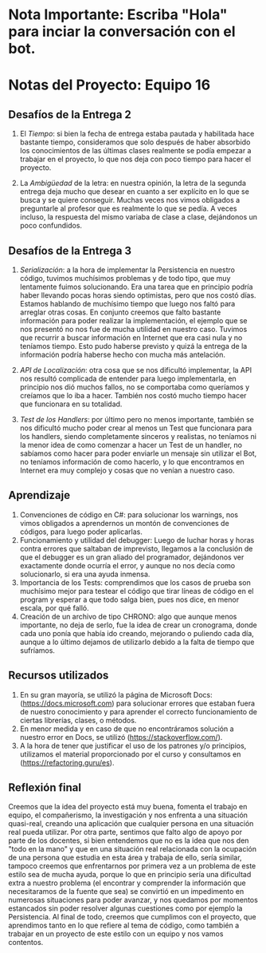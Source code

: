 # Nota Importante: Escriba "Hola" para inciar la conversación con el bot.

# Notas del Proyecto: Equipo 16

## Desafíos de la Entrega 2
1. El _Tiempo_: si bien la fecha de entrega estaba pautada y habilitada hace bastante tiempo, consideramos que solo después de haber absorbido los conocimientos de las últimas clases realmente se podía empezar a trabajar en el proyecto, lo que nos deja con poco tiempo para hacer el proyecto.

2. La _Ambigüedad_ de la letra: en nuestra opinión, la letra de la segunda entrega deja mucho que desear en cuanto a ser explícito en lo que se busca y se quiere conseguir. Muchas veces nos vimos obligados a preguntarle al profesor que es realmente lo que se pedía. A veces incluso, la respuesta del mismo variaba de clase a clase, dejándonos un poco confundidos.

## Desafíos de la Entrega 3
1. _Serialización_: a la hora de implementar la Persistencia en nuestro código, tuvimos muchísimos problemas y de todo tipo, que muy lentamente fuimos solucionando. Era una tarea que en principio podría haber llevando pocas horas siendo optimistas, pero que nos costó días. Estamos hablando de muchísimo tiempo que luego nos faltó para arreglar otras cosas. 
En conjunto creemos que falto bastante información para poder realizar la implementación, el ejemplo que se nos presentó no nos fue de mucha utilidad en nuestro caso. Tuvimos que recurrir a buscar información en Internet que era casi nula y no teníamos tiempo. Esto pudo haberse previsto y quizá la entrega de la información podría haberse hecho con mucha más antelación.

2. _API de Localización_: otra cosa que se nos dificultó implementar, la API nos resultó complicada de entender para luego implementarla, en principio nos dió muchos fallos, no se comportaba como queríamos y creíamos que lo iba a hacer. También nos costó mucho tiempo hacer que funcionara en su totalidad.

3. _Test de los Handlers_: por último pero no menos importante, también se nos dificultó mucho poder crear al menos un Test que funcionara para los handlers, siendo completamente sinceros y realistas, no teníamos ni la menor idea de como comenzar a hacer un Test de un handler, no sabíamos como hacer para poder enviarle un mensaje sin utilizar el Bot, no teníamos información de como hacerlo, y lo que encontramos en Internet era muy complejo y cosas que no venían a nuestro caso.


## Aprendizaje
1. Convenciones de código en C#: para solucionar los warnings, nos vimos obligados a aprendernos un montón de convenciones de códigos, para luego poder aplicarlas.
2. Funcionamiento y utilidad del debugger: Luego de luchar horas y horas contra errores que saltaban de imprevisto, llegamos a la conclusión de que el debugger es un gran aliado del programador, dejándonos ver exactamente donde ocurría el error, y aunque no nos decía como solucionarlo, si era una ayuda inmensa.
3. Importancia de los Tests: comprendimos que los casos de prueba son muchísimo mejor para testear el código que tirar líneas de código en el program y esperar a que todo salga bien, pues nos dice, en menor escala, por qué falló. 
4. Creación de un archivo de tipo CHRONO: algo que aunque menos importante, no deja de serlo, fue la idea de crear un cronograma, donde cada uno ponía que había ido creando, mejorando o puliendo cada día, aunque a lo último dejamos de utilizarlo debido a la falta de tiempo que sufríamos.

## Recursos utilizados
1. En su gran mayoría, se utilizó la página de Microsoft Docs: (https://docs.microsoft.com) para solucionar errores que estaban fuera de nuestro conocimiento y para aprender el correcto funcionamiento de ciertas librerías, clases, o métodos.
2. En menor medida y en caso de que no encontráramos solución a nuestro error en Docs, se utilizó (https://stackoverflow.com/).
3. A la hora de tener que justificar el uso de los patrones y/o principios, utilizamos el material proporcionado por el curso y consultamos en (https://refactoring.guru/es).

## Reflexión final
Creemos que la idea del proyecto está muy buena, fomenta el trabajo en equipo, el compañerismo, la investigación y nos enfrenta a una situación quasi-real, creando una aplicación que cualquier persona en una situación real pueda utilizar. 
Por otra parte, sentimos que falto algo de apoyo por parte de los docentes, si bien entendemos que no es la idea que nos den "todo en la mano" y que en una situación real
relacionada con la ocupación de una persona que estudia en esta área y trabaja de ello, sería similar, tampoco creemos que enfrentarnos por primera vez a un problema de este
estilo sea de mucha ayuda, porque lo que en principio sería una dificultad extra a nuestro problema (el encontrar y comprender la información que necesitaramos de la fuente que sea) se convirtió en un impedimento en numerosas situaciones para poder avanzar, y nos quedamos por momentos estancados sin poder resolver algunas cuestiones como por ejemplo la Persistencia. Al final de todo, creemos que cumplimos con el proyecto, que aprendimos tanto en lo que refiere al tema de código, como también a trabajar en un proyecto de este estilo con un equipo y nos vamos contentos.

